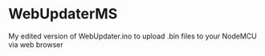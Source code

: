 # WebUpdaterMS
My edited version of WebUpdater.ino to upload .bin files to your NodeMCU via web browser
